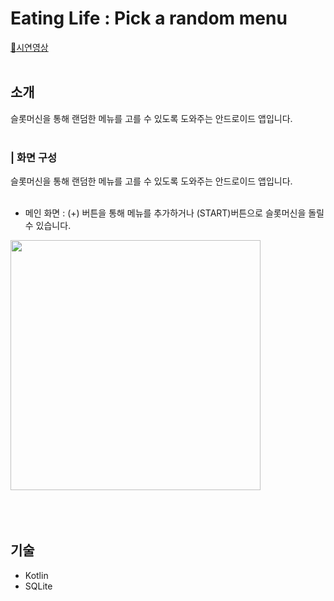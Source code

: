 # Eating Life : Pick a random menu
[:eyes:시연영상](https://youtu.be/yM0tjEj0elc)
<br/><br/>

## 소개
슬롯머신을 통해 랜덤한 메뉴를 고를 수 있도록 도와주는 안드로이드 앱입니다.
<br/><br/>

### | 화면 구성
슬롯머신을 통해 랜덤한 메뉴를 고를 수 있도록 도와주는 안드로이드 앱입니다.
<br/><br/>

- 메인 화면 : (+) 버튼을 통해 메뉴를 추가하거나 (START)버튼으로 슬롯머신을 돌릴 수 있습니다.

<img src="" height="400px">
<br/><br/><br/><br/>


## 기술
- Kotlin
- SQLite
